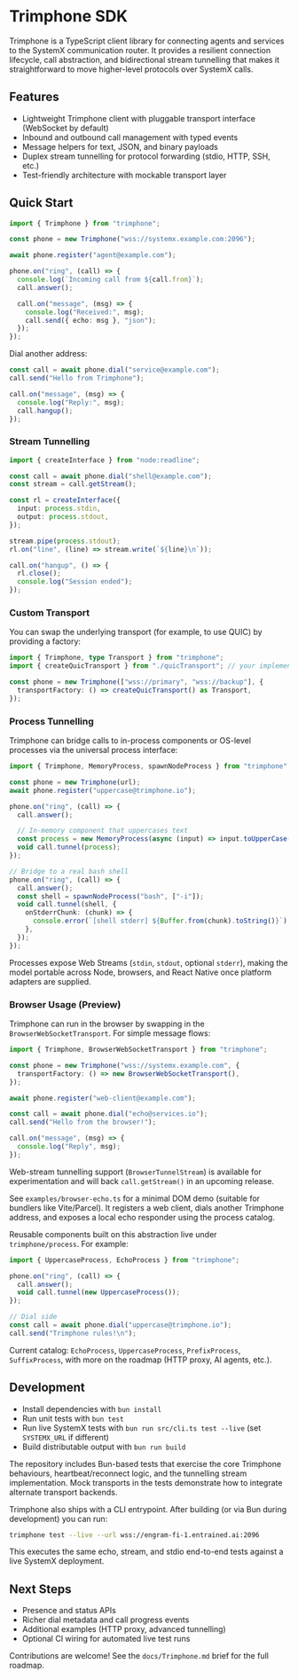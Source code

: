 # Trimphone SDK

Trimphone is a TypeScript client library for connecting agents and services to the SystemX communication router. It provides a resilient connection lifecycle, call abstraction, and bidirectional stream tunnelling that makes it straightforward to move higher-level protocols over SystemX calls.

## Features

- Lightweight Trimphone client with pluggable transport interface (WebSocket by default)
- Inbound and outbound call management with typed events
- Message helpers for text, JSON, and binary payloads
- Duplex stream tunnelling for protocol forwarding (stdio, HTTP, SSH, etc.)
- Test-friendly architecture with mockable transport layer

## Quick Start

```ts
import { Trimphone } from "trimphone";

const phone = new Trimphone("wss://systemx.example.com:2096");

await phone.register("agent@example.com");

phone.on("ring", (call) => {
  console.log(`Incoming call from ${call.from}`);
  call.answer();

  call.on("message", (msg) => {
    console.log("Received:", msg);
    call.send({ echo: msg }, "json");
  });
});
```

Dial another address:

```ts
const call = await phone.dial("service@example.com");
call.send("Hello from Trimphone");

call.on("message", (msg) => {
  console.log("Reply:", msg);
  call.hangup();
});
```

### Stream Tunnelling

```ts
import { createInterface } from "node:readline";

const call = await phone.dial("shell@example.com");
const stream = call.getStream();

const rl = createInterface({
  input: process.stdin,
  output: process.stdout,
});

stream.pipe(process.stdout);
rl.on("line", (line) => stream.write(`${line}\n`));

call.on("hangup", () => {
  rl.close();
  console.log("Session ended");
});
```

### Custom Transport

You can swap the underlying transport (for example, to use QUIC) by providing a factory:

```ts
import { Trimphone, type Transport } from "trimphone";
import { createQuicTransport } from "./quicTransport"; // your implementation

const phone = new Trimphone(["wss://primary", "wss://backup"], {
  transportFactory: () => createQuicTransport() as Transport,
});
```

### Process Tunnelling

Trimphone can bridge calls to in-process components or OS-level processes via the universal process interface:

```ts
import { Trimphone, MemoryProcess, spawnNodeProcess } from "trimphone";

const phone = new Trimphone(url);
await phone.register("uppercase@trimphone.io");

phone.on("ring", (call) => {
  call.answer();

  // In-memory component that uppercases text
  const process = new MemoryProcess(async (input) => input.toUpperCase());
  void call.tunnel(process);
});

// Bridge to a real bash shell
phone.on("ring", (call) => {
  call.answer();
  const shell = spawnNodeProcess("bash", ["-i"]);
  void call.tunnel(shell, {
    onStderrChunk: (chunk) => {
      console.error(`[shell stderr] ${Buffer.from(chunk).toString()}`);
    },
  });
});
```

Processes expose Web Streams (`stdin`, `stdout`, optional `stderr`), making the model portable across Node, browsers, and React Native once platform adapters are supplied.

### Browser Usage (Preview)

Trimphone can run in the browser by swapping in the `BrowserWebSocketTransport`. For simple message flows:

```ts
import { Trimphone, BrowserWebSocketTransport } from "trimphone";

const phone = new Trimphone("wss://systemx.example.com", {
  transportFactory: () => new BrowserWebSocketTransport(),
});

await phone.register("web-client@example.com");

const call = await phone.dial("echo@services.io");
call.send("Hello from the browser!");

call.on("message", (msg) => {
  console.log("Reply", msg);
});
```

Web-stream tunnelling support (`BrowserTunnelStream`) is available for experimentation and will back `call.getStream()` in an upcoming release.

See `examples/browser-echo.ts` for a minimal DOM demo (suitable for bundlers like Vite/Parcel). It registers a web client, dials another Trimphone address, and exposes a local echo responder using the process catalog.

Reusable components built on this abstraction live under `trimphone/process`. For example:

```ts
import { UppercaseProcess, EchoProcess } from "trimphone";

phone.on("ring", (call) => {
  call.answer();
  void call.tunnel(new UppercaseProcess());
});

// Dial side
const call = await phone.dial("uppercase@trimphone.io");
call.send("Trimphone rules!\n");
```

Current catalog: `EchoProcess`, `UppercaseProcess`, `PrefixProcess`, `SuffixProcess`, with more on the roadmap (HTTP proxy, AI agents, etc.).

## Development

- Install dependencies with `bun install`
- Run unit tests with `bun test`
- Run live SystemX tests with `bun run src/cli.ts test --live` (set `SYSTEMX_URL` if different)
- Build distributable output with `bun run build`

The repository includes Bun-based tests that exercise the core Trimphone behaviours, heartbeat/reconnect logic, and the tunnelling stream implementation. Mock transports in the tests demonstrate how to integrate alternate transport backends.

Trimphone also ships with a CLI entrypoint. After building (or via Bun during development) you can run:

```bash
trimphone test --live --url wss://engram-fi-1.entrained.ai:2096
```

This executes the same echo, stream, and stdio end-to-end tests against a live SystemX deployment.

## Next Steps

- Presence and status APIs
- Richer dial metadata and call progress events
- Additional examples (HTTP proxy, advanced tunnelling)
- Optional CI wiring for automated live test runs

Contributions are welcome! See the `docs/Trimphone.md` brief for the full roadmap.
